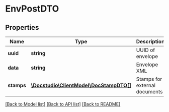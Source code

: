 # EnvPostDTO

## Properties
Name | Type | Description | Notes
------------ | ------------- | ------------- | -------------
**uuid** | **string** | UUID of envelope | [optional] 
**data** | **string** | Envelope XML | [optional] 
**stamps** | [**\Docstudio\ClientModel\DocStampDTO[]**](DocStampDTO.md) | Stamps for external documents | [optional] 

[[Back to Model list]](../../README.md#documentation-for-models) [[Back to API list]](../../README.md#documentation-for-api-endpoints) [[Back to README]](../../README.md)

